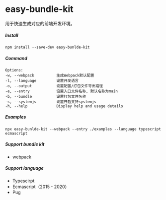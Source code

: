 # easy-bundle-kit

用于快速生成对应的前端开发环境。

##### Install

    npm install --save-dev easy-bunlde-kit

##### Command

    Options:
    -w, --webpack          生成Webpack默认配置
    -l, --language         设置开发语言
    -o, --output           设置配置/打包文件导出路径
    -e, --entry            设置入口文件名称, 默认名称为main
    -b, --bundle           设置打包文件名称
    -s, --systemjs         设置开启支持systemjs
    -h, --help             Display help and usage details

##### Examples

    npx easy-bunlde-kit --webpack --entry ./examples --language typescript ecmascript
##### Support bundle kit

- webpack


##### Support language

- Typescirpt
- Ecmascript（2015 - 2020）
- Pug